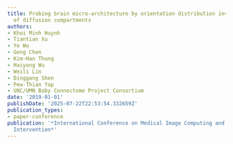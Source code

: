 ```yaml
---
title: Probing brain micro-architecture by orientation distribution invariant identification
  of diffusion compartments
authors:
- Khoi Minh Huynh
- Tiantian Xu
- Ye Wu
- Geng Chen
- Kim-Han Thung
- Haiyong Wu
- Weili Lin
- Dinggang Shen
- Pew-Thian Yap
- UNC/UMN Baby Connectome Project Consortium
date: '2019-01-01'
publishDate: '2025-07-22T22:53:54.332659Z'
publication_types:
- paper-conference
publication: '*International Conference on Medical Image Computing and Computer-Assisted
  Intervention*'
---
```

